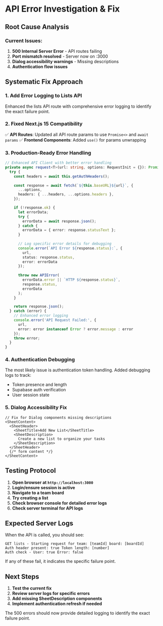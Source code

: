 # API Error Investigation & Fix

## Root Cause Analysis

### Current Issues:
1. **500 Internal Server Error** - API routes failing 
2. **Port mismatch resolved** - Server now on :3000
3. **Dialog accessibility warnings** - Missing descriptions
4. **Authentication flow issues**

## Systematic Fix Approach

### 1. Add Error Logging to Lists API
Enhanced the lists API route with comprehensive error logging to identify the exact failure point.

### 2. Fixed Next.js 15 Compatibility
✅ **API Routes**: Updated all API route params to use `Promise<>` and `await params`
✅ **Frontend Components**: Added `use()` for params unwrapping

### 3. Production-Ready Error Handling

```typescript
// Enhanced API Client with better error handling
private async request<T>(url: string, options: RequestInit = {}): Promise<T> {
  try {
    const headers = await this.getAuthHeaders();
    
    const response = await fetch(`${this.baseURL}${url}`, {
      ...options,
      headers: { ...headers, ...options.headers },
    });

    if (!response.ok) {
      let errorData;
      try {
        errorData = await response.json();
      } catch {
        errorData = { error: response.statusText };
      }
      
      // Log specific error details for debugging
      console.error(`API Error ${response.status}:`, {
        url,
        status: response.status,
        error: errorData
      });
      
      throw new APIError(
        errorData.error || `HTTP ${response.status}`,
        response.status,
        errorData
      );
    }

    return response.json();
  } catch (error) {
    // Enhanced error logging
    console.error('API Request Failed:', {
      url,
      error: error instanceof Error ? error.message : error
    });
    throw error;
  }
}
```

### 4. Authentication Debugging

The most likely issue is authentication token handling. Added debugging logs to track:
- Token presence and length
- Supabase auth verification
- User session state

### 5. Dialog Accessibility Fix

```tsx
// Fix for Dialog components missing descriptions
<SheetContent>
  <SheetHeader>
    <SheetTitle>Add New List</SheetTitle>
    <SheetDescription>
      Create a new list to organize your tasks
    </SheetDescription>
  </SheetHeader>
  {/* form content */}
</SheetContent>
```

## Testing Protocol

1. **Open browser at `http://localhost:3000`**
2. **Login/ensure session is active**
3. **Navigate to a team board**
4. **Try creating a list**
5. **Check browser console for detailed error logs**
6. **Check server terminal for API logs**

## Expected Server Logs

When the API is called, you should see:
```
GET lists - Starting request for team: [teamId] board: [boardId]
Auth header present: true Token length: [number]
Auth check - User: true Error: false
```

If any of these fail, it indicates the specific failure point.

## Next Steps

1. **Test the current fix**
2. **Review server logs for specific errors**
3. **Add missing SheetDescription components**
4. **Implement authentication refresh if needed**

The 500 errors should now provide detailed logging to identify the exact failure point.

